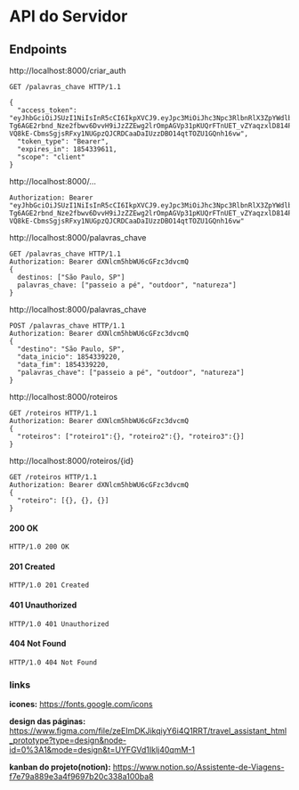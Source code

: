 # API do Servidor

## Endpoints

http://localhost:8000/criar_auth
```
GET /palavras_chave HTTP/1.1
```
```
{
  "access_token": "eyJhbGciOiJSUzI1NiIsInR5cCI6IkpXVCJ9.eyJpc3MiOiJhc3Npc3RlbnRlX3ZpYWdlbnMiLCJhdWQiOiJjbGllbnQiLCJzdWIiOjExLCJqdGkiOiJhZGJkNzc3NS03ZGU4LTQxNDAtOWU3Yy1kNmZmODIyMGE2YzMiLCJpYXQiOjE2OTY2NTk2MTEsIm5iZiI6MTY5NjY1OTYxMSwiZXhwIjoxODU0MzM5NjExfQ.ePyGfCl59_zkD1CAZqqkR9C19ihN7X4_gYySughU5C1UxTtLars0ckpruSTTMCFAUVfOmnH1pTVaF_IFfQgw8-Tg6AGE2rbnd_Nze2fbwv6DvvH9iJzZZEwg2lrOmpAGVp31pKUQrFTnUET_vZYaqzxlD814Pw2zERVNb7eye9kV2d2Y2s4OJiV_I02RsSJThiLqxoX9NnFaFX4otCCI61T_CkxnfTgX2OxbBWts7Bsx84W_VVxG_t5nCRrm26cLqv6QwcITKI15lDbqWHbkFaUNBdM-VQ8kE-CbmsSgjsRFxy1NUGpzQJCRDCaaDaIUzzDBO14qtTOZU1GQnh16vw",
  "token_type": "Bearer",
  "expires_in": 1854339611,
  "scope": "client"
}
```

http://localhost:8000/...
```
Authorization: Bearer "eyJhbGciOiJSUzI1NiIsInR5cCI6IkpXVCJ9.eyJpc3MiOiJhc3Npc3RlbnRlX3ZpYWdlbnMiLCJhdWQiOiJjbGllbnQiLCJzdWIiOjExLCJqdGkiOiJhZGJkNzc3NS03ZGU4LTQxNDAtOWU3Yy1kNmZmODIyMGE2YzMiLCJpYXQiOjE2OTY2NTk2MTEsIm5iZiI6MTY5NjY1OTYxMSwiZXhwIjoxODU0MzM5NjExfQ.ePyGfCl59_zkD1CAZqqkR9C19ihN7X4_gYySughU5C1UxTtLars0ckpruSTTMCFAUVfOmnH1pTVaF_IFfQgw8-Tg6AGE2rbnd_Nze2fbwv6DvvH9iJzZZEwg2lrOmpAGVp31pKUQrFTnUET_vZYaqzxlD814Pw2zERVNb7eye9kV2d2Y2s4OJiV_I02RsSJThiLqxoX9NnFaFX4otCCI61T_CkxnfTgX2OxbBWts7Bsx84W_VVxG_t5nCRrm26cLqv6QwcITKI15lDbqWHbkFaUNBdM-VQ8kE-CbmsSgjsRFxy1NUGpzQJCRDCaaDaIUzzDBO14qtTOZU1GQnh16vw"
```

http://localhost:8000/palavras_chave
```
GET /palavras_chave HTTP/1.1
Authorization: Bearer dXNlcm5hbWU6cGFzc3dvcmQ
{
  destinos: ["São Paulo, SP"]
  palavras_chave: ["passeio a pé", "outdoor", "natureza"]
}
```

http://localhost:8000/palavras_chave
```
POST /palavras_chave HTTP/1.1
Authorization: Bearer dXNlcm5hbWU6cGFzc3dvcmQ
{
  "destino": "São Paulo, SP",
  "data_inicio": 1854339220,
  "data_fim": 1854339220,
  "palavras_chave": ["passeio a pé", "outdoor", "natureza"]
}
```

http://localhost:8000/roteiros
```
GET /roteiros HTTP/1.1
Authorization: Bearer dXNlcm5hbWU6cGFzc3dvcmQ
{
  "roteiros": ["roteiro1":{}, "roteiro2":{}, "roteiro3":{}]
}
```

http://localhost:8000/roteiros/{id}
```
GET /roteiros HTTP/1.1
Authorization: Bearer dXNlcm5hbWU6cGFzc3dvcmQ
{
  "roteiro": [{}, {}, {}]
}
```

#### 200 OK
```
HTTP/1.0 200 OK
```
#### 201 Created
```
HTTP/1.0 201 Created
```
#### 401 Unauthorized
```
HTTP/1.0 401 Unauthorized
```
#### 404 Not Found
```
HTTP/1.0 404 Not Found
```

### links

**icones:** https://fonts.google.com/icons

**design das páginas:** https://www.figma.com/file/zeEImDKJikqiyY6i4Q1RRT/travel_assistant_html_prototype?type=design&node-id=0%3A1&mode=design&t=UYFGVd1Iklj40qmM-1

**kanban do projeto(notion):** https://www.notion.so/Assistente-de-Viagens-f7e79a889e3a4f9697b20c338a100ba8
